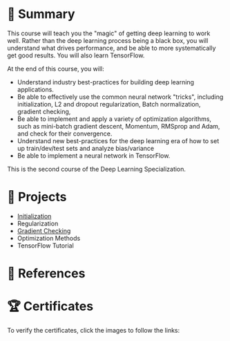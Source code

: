 # 📄 Summary
This course will teach you the "magic" of getting deep learning to work well. Rather than the deep learning process being a black box, you will understand what drives performance, and be able to more systematically get good results. You will also learn TensorFlow.

At the end of this course, you will:
* Understand industry best-practices for building deep learning applications.
* Be able to effectively use the common neural network "tricks", including initialization, L2 and dropout regularization, Batch normalization, gradient checking,
* Be able to implement and apply a variety of optimization algorithms, such as mini-batch gradient descent, Momentum, RMSprop and Adam, and check for their convergence.
* Understand new best-practices for the deep learning era of how to set up train/dev/test sets and analyze bias/variance
* Be able to implement a neural network in TensorFlow.

This is the second course of the Deep Learning Specialization.

# 📂 Projects
* [Initialization](https://github.com/mauritsvzb/DeepLearning.AI-Deep-Learning-Specialization/blob/main/02.%20Improving%20Deep%20Neural%20Networks/01.%20Practical%20Aspects%20of%20Deep%20Learning/Initialization.ipynb)
* Regularization
* [Gradient Checking](https://github.com/mauritsvzb/DeepLearning.AI-Deep-Learning-Specialization/blob/main/02.%20Improving%20Deep%20Neural%20Networks/01.%20Practical%20Aspects%20of%20Deep%20Learning/Gradient_Checking.ipynb)
* Optimization Methods
* TensorFlow Tutorial

# 📄 References


# 🏆 Certificates
To verify the certificates, click the images to follow the links:
